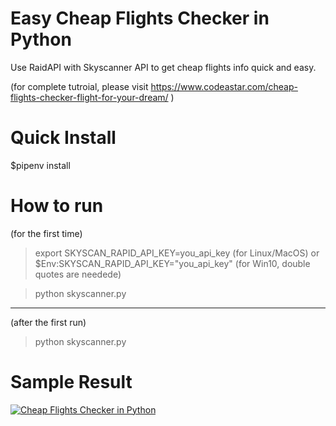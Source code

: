 # Easy Cheap Flights Checker in Python
Use RaidAPI with Skyscanner API to get cheap flights info quick and easy. 

(for complete tutroial, please visit https://www.codeastar.com/cheap-flights-checker-flight-for-your-dream/ )

# Quick Install
$pipenv install

# How to run 
(for the first time)

>export SKYSCAN_RAPID_API_KEY=you_api_key   (for Linux/MacOS)
or
>$Env:SKYSCAN_RAPID_API_KEY="you_api_key"   (for Win10, double quotes are needede)

>python skyscanner.py

-------------

(after the first run)

>python skyscanner.py

# Sample Result 

[![Cheap Flights Checker in Python](http://img.youtube.com/vi/9TOy0Upbgdc/0.jpg)](http://www.youtube.com/watch?v=9TOy0Upbgdc "Cheap Flights Checker in Python")
